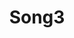 ---
title: "Song3"
image: "/images/songs/song1.jpg"
audio: "/audio/song1.jpg"
description: "This is an example song."
tags: ["tag1", "tag2"]
detailedPage: "/songdetails/song1"
---